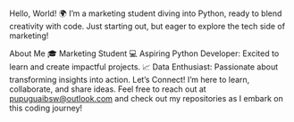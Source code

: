 Hello, World! 🌍
I’m a marketing student diving into Python, ready to blend creativity with code. Just starting out, but eager to explore the tech side of marketing!

About Me
🎓 Marketing Student 
💻 Aspiring Python Developer: Excited to learn and create impactful projects.
📈 Data Enthusiast: Passionate about transforming insights into action.
Let’s Connect!
I’m here to learn, collaborate, and share ideas. Feel free to reach out at pupuguaibsw@outlook.com and check out my repositories as I embark on this coding journey!

